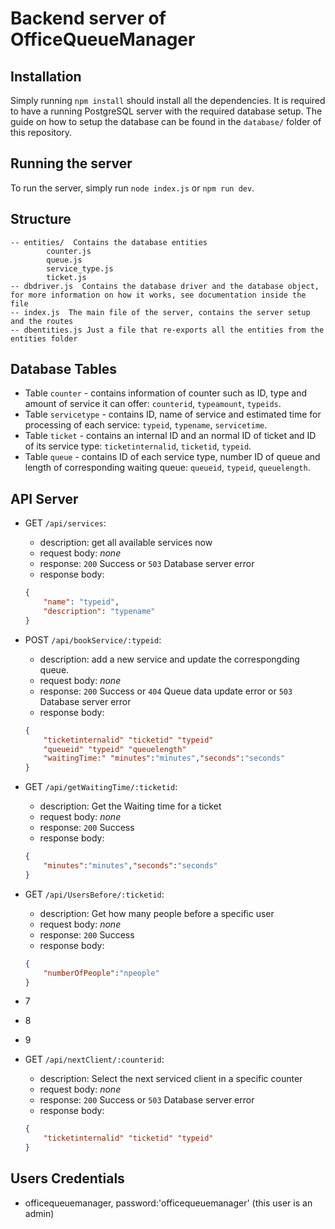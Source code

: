 # Backend server of OfficeQueueManager

## Installation
Simply running `npm install` should install all the dependencies.
It is required to have a running PostgreSQL server with the required database setup. The guide on how to setup the database can be found in the `database/` folder of this repository.

## Running the server
To run the server, simply run `node index.js` or `npm run dev`.

## Structure
```
-- entities/  Contains the database entities
        counter.js
        queue.js
        service_type.js
        ticket.js
-- dbdriver.js  Contains the database driver and the database object, for more information on how it works, see documentation inside the file
-- index.js  The main file of the server, contains the server setup and the routes
-- dbentities.js Just a file that re-exports all the entities from the entities folder
```

## Database Tables
- Table `counter` - contains information of counter such as ID, type and amount of service it can offer: `counterid`, `typeamount`, `typeids`.
- Table `servicetype` - contains ID, name of service and estimated time for processing of each service: `typeid`, `typename`, `servicetime`.
- Table `ticket` - contains an internal ID and an normal ID of ticket and ID of its service type: `ticketinternalid`, `ticketid`, `typeid`.
- Table `queue` - contains ID of each service type, number ID of queue and length of corresponding waiting queue: `queueid`, `typeid`, `queuelength`.

## API Server

- GET `/api/services`:

    - description: get all available services now
    - request body: *none*
    - response: `200` Success or `503` Database server error
    - response body: 

    ```json
    {
        "name": "typeid",
        "description": "typename"
    }
  ```

- POST `/api/bookService/:typeid`:
    - description: add a new service and update the correspongding queue.
    - request body: *none*
    - response: `200` Success or `404` Queue data update error or `503` Database server error
    - response body: 
    ```json
    {
        "ticketinternalid" "ticketid" "typeid"
        "queueid" "typeid" "queuelength"
        "waitingTime:" "minutes":"minutes","seconds":"seconds"
    }
    ```


- GET `/api/getWaitingTime/:ticketid`:

    - description: Get the Waiting time for a ticket
    - request body: *none*
    - response: `200` Success
    - response body: 

    ```json
    {
        "minutes":"minutes","seconds":"seconds"
    }
  ```

- GET `/api/UsersBefore/:ticketid`:

    - description: Get how many people before a specific user
    - request body: *none*
    - response: `200` Success
    - response body: 

    ```json
    {
        "numberOfPeople":"npeople"
    }
  ```

- 7
- 8
- 9

- GET `/api/nextClient/:counterid`:

    - description: Select the next serviced client in a specific counter
    - request body: *none*
    - response: `200` Success or `503` Database server error
    - response body: 

    ```json
    {
        "ticketinternalid" "ticketid" "typeid"
    }
  ```


## Users Credentials

- officequeuemanager, password:'officequeuemanager' (this user is an admin)
